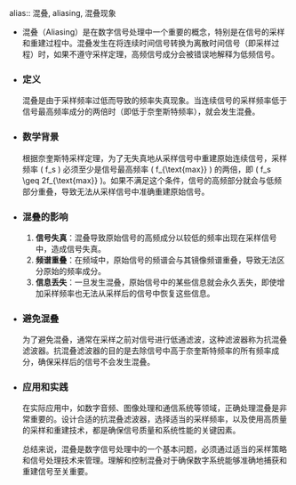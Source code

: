 alias:: 混叠, aliasing, 混叠现象

- 混叠（Aliasing）是在数字信号处理中一个重要的概念，特别是在信号的采样和重建过程中。混叠发生在将连续时间信号转换为离散时间信号（即采样过程）时，如果不遵守采样定理，高频信号成分会被错误地解释为低频信号。
- ### 定义
  
  混叠是由于采样频率过低而导致的频率失真现象。当连续信号的采样频率低于信号最高频率成分的两倍时（即低于奈奎斯特频率），就会发生混叠。
- ### 数学背景
  
  根据奈奎斯特采样定理，为了无失真地从采样信号中重建原始连续信号，采样频率 \( f_s \) 必须至少是信号最高频率 \( f_{\text{max}} \) 的两倍，即 \( f_s \geq 2f_{\text{max}} \)。如果不满足这个条件，信号的高频部分就会与低频部分重叠，导致无法从采样信号中准确重建原始信号。
- ### 混叠的影响
  
  1. **信号失真**：混叠导致原始信号的高频成分以较低的频率出现在采样信号中，造成信号失真。
  2. **频谱重叠**：在频域中，原始信号的频谱会与其镜像频谱重叠，导致无法区分原始的频率成分。
  3. **信息丢失**：一旦发生混叠，原始信号中的某些信息就会永久丢失，即使增加采样频率也无法从采样后的信号中恢复这些信息。
- ### 避免混叠
  
  为了避免混叠，通常在采样之前对信号进行低通滤波，这种滤波器称为抗混叠滤波器。抗混叠滤波器的目的是去除信号中高于奈奎斯特频率的所有频率成分，确保采样后的信号不会发生混叠。
- ### 应用和实践
  
  在实际应用中，如数字音频、图像处理和通信系统等领域，正确处理混叠是非常重要的。设计合适的抗混叠滤波器，选择适当的采样频率，以及使用高质量的采样和重建技术，都是确保信号质量和系统性能的关键因素。
  
  总结来说，混叠是数字信号处理中的一个基本问题，必须通过适当的采样策略和信号处理技术来管理。理解和控制混叠对于确保数字系统能够准确地捕获和重建信号至关重要。